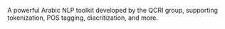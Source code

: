 A powerful Arabic NLP toolkit developed by the QCRI group, supporting tokenization, POS tagging, diacritization, and more.